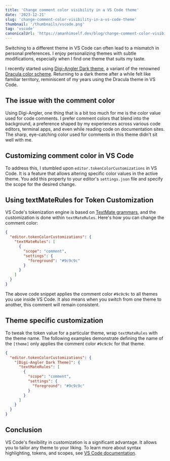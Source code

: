 ```yaml
---
title: 'Change comment color visibility in a VS Code theme'
date: '2023-12-21'
slug: 'change-comment-color-visibility-in-a-vs-code-theme'
thumbnail: '/thumbnails/vscode.png'
tag: 'vscode'
canonicalUrl: 'https://amanhimself.dev/blog/change-comment-color-visibility-in-a-vs-code-theme/'
---
```


Switching to a different theme in VS Code can often lead to a mismatch in personal preferences. I enjoy personalizing themes with subtle modifications, especially when I find one theme that suits my taste.

I recently started using [Digi-Angler Dark theme](https://marketplace.visualstudio.com/items?itemName=Digi-Angler.digi-angler-dark-theme), a variant of the renowned [Dracula color scheme](https://draculatheme.com/). Returning to a dark theme after a while felt like familiar territory, reminiscent of my years using the Dracula theme in VS Code.

## The issue with the comment color

Using Digi-Angler, one thing that is a bit too much for me is the color value used for code comments. I prefer comment colors that blend into the background, a preference shaped by my experiences across various code editors, terminal apps, and even while reading code on documentation sites. The sharp, eye-catching color used for comments in this theme didn't sit well with me.

## Customizing comment color in VS Code

To address this, I stumbled upon `editor.tokenColorCustomizations` in VS Code. It is a feature that allows altering specific color values in the active theme. You add this property to your editor's `settings.json` file and specify the scope for the desired change.

## Using textMateRules for Token Customization

VS Code's tokenization engine is based on [TextMate grammars](https://macromates.com/manual/en/language_grammars), and the customization is done within `textMateRules`. Here's how you can change the comment color:

```json
{
  "editor.tokenColorCustomizations": {
    "textMateRules": [
      {
        "scope": "comment",
        "settings": {
          "foreground": "#9c9c9c"
        }
      }
    ]
  }
}
```

The above code snippet applies the comment color `#9c9c9c` to all themes you use inside VS Code. It also means when you switch from one theme to another, this comment will remain consistent.

## Theme specific customization

To tweak the token value for a particular theme, wrap `textMateRules` with the theme name. The following examples demonstrate defining the name of the `[theme]` only applies the comment color `#9c9c9c` for that theme.

```json
{
  "editor.tokenColorCustomizations": {
    "[Digi-Angler Dark Theme]": {
      "textMateRules": [
        {
          "scope": "comment",
          "settings": {
            "foreground": "#9c9c9c"
          }
        }
      ]
    }
  }
}
```

## Conclusion

VS Code's flexibility in customization is a significant advantage. It allows you to tailor any theme to your liking. To learn more about syntax highlighting, tokens, and scopes, see [VS Code documentation](https://code.visualstudio.com/api/language-extensions/syntax-highlight-guide#textmate-tokens-and-scopes).
